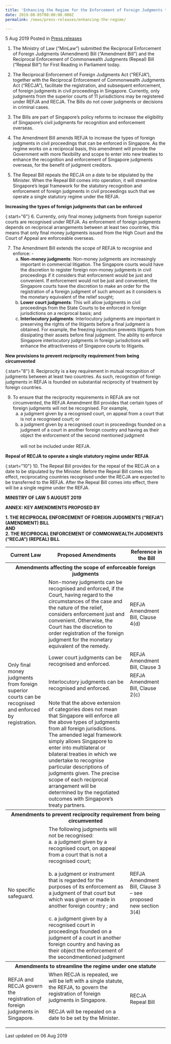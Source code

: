 ```yaml
---
title: 'Enhancing the Regime for the Enforcement of Foreign Judgments through the Reciprocal Enforcement of Foreign Judgments (Amendment) Bill and the Reciprocal Enforcement of Commonwealth Judgments (Repeal) Bill'
date: 2019-08-05T00:00:00.000Z
permalink: /news/press-releases/enhancing-the-regime/

---
```



5 Aug 2019 Posted in [Press releases](/news/press-releases)


1. The Ministry of Law (“MinLaw”) submitted the Reciprocal Enforcement of Foreign Judgments (Amendment) Bill (“Amendment Bill”) and the Reciprocal Enforcement of Commonwealth Judgments (Repeal) Bill (“Repeal Bill”) for First Reading in Parliament today.
 
2. The Reciprocal Enforcement of Foreign Judgments Act (“REFJA”), together with the Reciprocal Enforcement of Commonwealth Judgments Act (“RECJA”), facilitate the registration, and subsequent enforcement, of foreign judgments in civil proceedings in Singapore. Currently, only judgments from the superior courts of 11 jurisdictions may be registered under REFJA and RECJA. The Bills do not cover judgments or decisions in criminal cases.
 
3. The Bills are part of Singapore’s policy reforms to increase the eligibility of Singapore’s civil judgments for recognition and enforcement overseas. 
 
4. The Amendment Bill amends REFJA to increase the types of foreign judgments in civil proceedings that can be enforced in Singapore. As the regime works on a reciprocal basis, this amendment will provide the Government with more flexibility and scope to enter into new treaties to enhance the recognition and enforcement of Singapore judgments overseas, for the benefit of judgment creditors.
 
5. The Repeal Bill repeals the RECJA on a date to be stipulated by the Minister. When the Repeal Bill comes into operation, it will streamline Singapore’s legal framework for the statutory recognition and enforcement of foreign judgments in civil proceedings such that we operate a single statutory regime under the REFJA.


**Increasing the types of foreign judgments that can be enforced**

{:start="6"}
6. Currently, only final money judgments from foreign superior courts are recognised under REFJA. As enforcement of foreign judgments depends on reciprocal arrangements between at least two countries, this means that only final money judgments issued from the High Court and the Court of Appeal are enforceable overseas.
 

<ol start="7">
<li>The Amendment Bill extends the scope of REFJA to recognise and enforce: - 

<ol style="list-style-type: lower-alpha">
<li><b>Non-money judgments</b>: Non-money judgments are increasingly important in commercial litigation. The Singapore courts would have the discretion to register foreign non-money judgments in civil proceedings if it considers that enforcement would be just and convenient. If enforcement would not be just and convenient, the Singapore courts have the discretion to make an order for the registration of a foreign judgment of such amount as it considers is the monetary equivalent of the relief sought;</li>
<li><b>Lower court judgments</b>: This will allow judgments in civil proceedings from the State Courts to be enforced in foreign jurisdictions on a reciprocal basis; and</li>
<li><b>Interlocutory judgments</b>: Interlocutory judgments are important in preserving the rights of the litigants before a final judgment is obtained. For example, the freezing injunction prevents litigants from dissipating their assets before final judgment. The ability to enforce Singapore interlocutory judgments in foreign jurisdictions will enhance the attractiveness of Singapore courts to litigants.</li>
</ol>
</li>

</ol>


**New provisions to prevent reciprocity requirement from being circumvented**


{:start="8"} 
8. Reciprocity is a key requirement in mutual recognition of judgments between at least two countries. As such, recognition of foreign judgments in REFJA is founded on substantial reciprocity of treatment by foreign countries.
 
<ol start="9">
<li>To ensure that the reciprocity requirements in REFJA are not circumvented, the REFJA Amendment Bill provides that certain types of foreign judgments will not be recognised. For example, 
<ol style="list-style-type: lower-alpha">
<li>a judgment given by a recognised court, on appeal from a court that is not a recognised court; or</li>
<li>a judgment given by a recognised court in proceedings founded on a judgment of a court in another foreign country and having as their object the enforcement of the second mentioned judgment
<br>
 <br>
will not be included under REFJA.</li>
</ol>
</li>
</ol>

**Repeal of RECJA to operate a single statutory regime under REFJA**

{:start="10"} 
10. The Repeal Bill provides for the repeal of the RECJA on a date to be stipulated by the Minister. Before the Repeal Bill comes into effect, reciprocating countries recognised under the RECJA are expected to be transferred to the REFJA. After the Repeal Bill comes into effect, there will be a single regime under the REFJA.


**MINISTRY OF LAW**
**5 AUGUST 2019**

**ANNEX: KEY AMENDMENTS PROPOSED BY**

**1. THE RECIPROCAL ENFORCEMENT OF FOREIGN JUDGMENTS (“REFJA”) (AMENDMENT) BILL**  
**AND**  
**2. THE RECIPROCAL ENFORCEMENT OF COMMONWEALTH JUDGMENTS (“RECJA”) (REPEAL) BILL**  


<table class="table-h">
  <tr>
    <th>Current Law</th>
	<th>Proposed Amendments</th>
    <th>Reference in the Bill</th> 
  </tr>
  
  <th colspan="3">Amendments affecting the scope of enforceable foreign judgments</th>
  
  <tr>
  <td rowspan="4">Only final money judgments from foreign superior courts can be recognised and enforced by registration.</td>
  <td>Non-money judgments can be recognised and enforced, if the Court, having regard to the circumstances of the case and the nature of the relief, considers enforcement just and convenient. Otherwise, the Court has the discretion to order registration of the foreign judgment for the monetary equivalent of the remedy.</td>
  <td>REFJA Amendment Bill, Clause 4(d)</td>
  </tr>
  <tr>
  <td>Lower court judgments can be recognised and enforced.</td>
  <td>REFJA Amendment Bill, Clause 3</td>
  </tr>
  <tr>
  <td>Interlocutory judgments can be recognised and enforced.</td>
  <td>REFJA Amendment Bill, Clause 2(c)</td>
  </tr>
  <tr>
  <td>Note that the above extension of categories does not mean that Singapore will enforce all the above types of judgments from all foreign jurisdictions. The amended legal framework simply allows Singapore to enter into multilateral or bilateral treaties in which we undertake to recognise particular descriptions of judgments given. The precise scope of each reciprocal arrangement will be determined by the negotiated outcomes with Singapore’s treaty partners.</td>
  <td></td>
  </tr>
  <tr>
  <th colspan="3">Amendments to prevent reciprocity requirement from being circumvented</th>
  </tr>
  <tr>
  <td>No specific safeguard.</td>
  <td>The following judgments will not be recognised:
 <br>
a.                  a judgment given by a recognised court, on appeal from a court that is not a recognised court;
<br> 
<br>
b.                 a judgment or instrument that is regarded for the purposes of its enforcement as a judgment of that court but which was given or made in another foreign country ; and
 <br>
 <br>
c.                  a judgment given by a recognised court in proceedings founded on a judgment of a court in another foreign country and having as their object the enforcement of the secondmentioned judgment</td>
<td>REFJA Amendment Bill, Clause 3 – see proposed new section 3(4)</td>
  </tr>
  
  
<tr>
<th colspan="3">Amendments to streamline the regime under one statute</th>
</tr>
<tr>
<td>REFJA and RECJA govern the registration of foreign judgments in Singapore.</td>
<td>When RECJA is repealed, we will be left with a single statute, the REFJA, to govern the registration of foreign judgments in Singapore.
 
RECJA will be repealed on a date to be set by the Minister.</td>
<td>RECJA Repeal Bill</td>
</tr>
</table>


<p class="right-side-updated">Last updated on 06 Aug 2019 </p>
